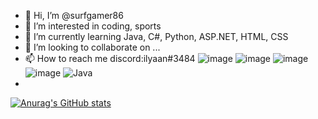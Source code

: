 - 👋 Hi, I’m @surfgamer86
- 👀 I’m interested in coding, sports
- 🌱 I’m currently learning Java, C#, Python, ASP.NET, HTML, CSS
- 💞️ I’m looking to collaborate on ...
- 📫 How to reach me  discord:ilyaan#3484
![image](https://img.shields.io/badge/C%23-239120?style=for-the-badge&logo=c-sharp&logoColor=white)
![image](https://img.shields.io/badge/CSS3-1572B6?style=for-the-badge&logo=css3&logoColor=white)
![image](https://img.shields.io/badge/HTML5-E34F26?style=for-the-badge&logo=html5&logoColor=white)
![image](https://img.shields.io/badge/Python-FFD43B?style=for-the-badge&logo=python&logoColor=blue)
![Java](https://img.shields.io/badge/java-%23ED8B00.svg?style=for-the-badge&logo=openjdk&logoColor=white)
- 
[![Anurag's GitHub stats](https://github-readme-stats.vercel.app/api?username=surfgamer86)](https://github.com/anuraghazra/github-readme-stats)
<!---
surfgamer86/surfgamer86 is a ✨ special ✨ repository because its `README.md` (this file) appears on your GitHub profile.
You can click the Preview link to take a look at your changes.
--->
